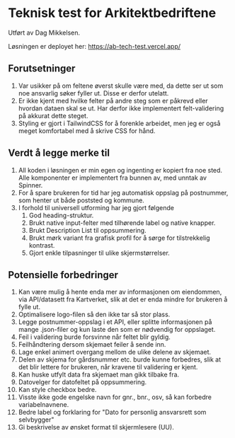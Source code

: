 # Teknisk test for Arkitektbedriftene

Utført av Dag Mikkelsen.

Løsningen er deployet her: https://ab-tech-test.vercel.app/

## Forutsetninger

1. Var usikker på om feltene øverst skulle være med, da dette ser ut som noe ansvarlig søker fyller ut. Disse er derfor utelatt.
1. Er ikke kjent med hvilke felter på andre steg som er påkrevd eller hvordan dataen skal se ut. Har derfor ikke implementert felt-validering på akkurat dette steget.
1. Styling er gjort i TailwindCSS for å forenkle arbeidet, men jeg er også meget komfortabel med å skrive CSS for hånd.

## Verdt å legge merke til

1. All koden i løsningen er min egen og ingenting er kopiert fra noe sted. Alle komponenter er implementert fra bunnen av, med unntak av Spinner.
1. For å spare brukeren for tid har jeg automatisk oppslag på postnummer, som henter ut både poststed og kommune.
1. I forhold til universell utforming har jeg gjort følgende
   1. God heading-struktur.
   1. Brukt native input-felter med tilhørende label og native knapper.
   1. Brukt Description List til oppsummering.
   1. Brukt mørk variant fra grafisk profil for å sørge for tilstrekkelig kontrast.
   1. Gjort enkle tilpasninger til ulike skjermstørrelser.

## Potensielle forbedringer

1. Kan være mulig å hente enda mer av informasjonen om eiendommen, via API/datasett fra Kartverket, slik at det er enda mindre for brukeren å fylle ut.
1. Optimalisere logo-filen så den ikke tar så stor plass.
1. Legge postnummer-oppslag i et API, eller splitte informasjonen på mange .json-filer og kun laste den som er nødvendig for oppslaget.
1. Feil i validering burde forsvinne når feltet blir gyldig.
1. Feilhåndtering dersom skjemaet feiler å sende inn.
1. Lage enkel animert overgang mellom de ulike delene av skjemaet.
1. Delen av skjema for gårdsnummer etc. burde kunne forbedres, slik at det blir lettere for brukeren, når kravene til validering er kjent.
1. Kan huske utfylt data fra skjemaet man gikk tilbake fra.
1. Datovelger for datofeltet på oppsummering.
1. Kan style checkbox bedre.
1. Visste ikke gode engelske navn for gnr., bnr., osv, så kan forbedre variabelnavnene.
1. Bedre label og forklaring for "Dato for personlig ansvarsrett som selvbygger"
1. Gi beskrivelse av ønsket format til skjermlesere (UU).
